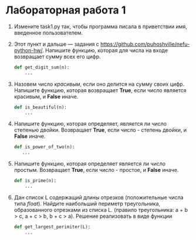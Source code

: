 # Лабораторная работа 1


1.  Измените task1.py  так, чтобы программа писала в приветствии имя, введенное пользователем.


2. Этот пункт и дальше — задания с https://github.com/puhoshville/nefu-python-hw/. Напишите функцию, которая для числа на входе возвращает сумму всех его цифр.
    ```python
    def get_digit_sum(n):
        ...
    
    ```

3. Назовем число *красивым*, если оно делится на сумму своих цифр. Напишите функцию,
которая возвращает **True**, если число является красивым, и **False** иначе.
    ```python
    def is_beautiful(n):
        ...
    
    ```
   
4. Напишите функцию, которая определяет, является ли число степенью двойки. 
Возвращает **True**, если число - степень двойки, и **False** иначе.
    ```python
    def is_power_of_two(n):
       ...
 
    ```

5. Напишите функцию, которая определяет является ли число простым.
Возвращает **True**, если число - простое, и **False** иначе.
    ```python
    def is_prime(n):
        ...
    
    ```
6. Дан список L содержащий длины отрезков (положительные числа типа 
*float*). Найдите наибольший периметр треугольника, образованного 
отрезками из списка L. (правило треугольника: a + b > c, a + c > b, 
b + c > a). Решение реализовать в виде функции 
    ```python
    def get_largest_perimiter(L):
        ...
    
    ```
